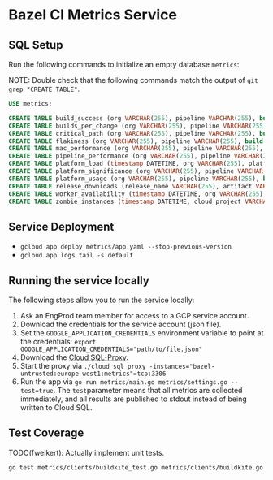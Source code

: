 # Bazel CI Metrics Service

## SQL Setup

Run the following commands to initialize an empty database `metrics`:

NOTE: Double check that the following commands match the output of `git grep "CREATE TABLE"`.

```sql
USE metrics;

CREATE TABLE build_success (org VARCHAR(255), pipeline VARCHAR(255), build INT, linux VARCHAR(255), macos VARCHAR(255), windows VARCHAR(255), rbe VARCHAR(255), PRIMARY KEY(org, pipeline, build));
CREATE TABLE builds_per_change (org VARCHAR(255), pipeline VARCHAR(255), changelist INT, builds INT, PRIMARY KEY(org, pipeline, changelist));
CREATE TABLE critical_path (org VARCHAR(255), pipeline VARCHAR(255), build INT, wait_time_seconds FLOAT, run_time_seconds FLOAT, longest_task_name VARCHAR(255), longest_task_time_seconds FLOAT, result VARCHAR(255), PRIMARY KEY(org, pipeline, build));
CREATE TABLE flakiness (org VARCHAR(255), pipeline VARCHAR(255), build INT, target VARCHAR(255), passed_count INT, failed_count INT, PRIMARY KEY(org, pipeline, build, target));
CREATE TABLE mac_performance (org VARCHAR(255), pipeline VARCHAR(255), build INT, wait_time_seconds FLOAT, run_time_seconds FLOAT, skipped BOOL, PRIMARY KEY(org, pipeline, build));
CREATE TABLE pipeline_performance (org VARCHAR(255), pipeline VARCHAR(255), build INT, job VARCHAR(255), creation_time DATETIME, wait_time_seconds FLOAT, run_time_seconds FLOAT, skipped_tasks VARCHAR(255), PRIMARY KEY(org, pipeline, build, job));
CREATE TABLE platform_load (timestamp DATETIME, org VARCHAR(255), platform VARCHAR(255), waiting_jobs INT, running_jobs INT, PRIMARY KEY(org, timestamp, platform));
CREATE TABLE platform_significance (org VARCHAR(255), pipeline VARCHAR(255), total_builds INT, passing_builds INT, canceled_builds INT, setup_failed INT, linux_failures INT, macos_failures INT, windows_failures INT, rbe_failures INT, multi_platform_failures INT, PRIMARY KEY(org, pipeline));
CREATE TABLE platform_usage (org VARCHAR(255), pipeline VARCHAR(255), build INT, platform VARCHAR(255), usage_seconds FLOAT, PRIMARY KEY(org, pipeline, build, platform));
CREATE TABLE release_downloads (release_name VARCHAR(255), artifact VARCHAR(255), downloads INT, PRIMARY KEY(release_name, artifact));
CREATE TABLE worker_availability (timestamp DATETIME, org VARCHAR(255), platform VARCHAR(255), idle_count INT, busy_count INT, PRIMARY KEY(timestamp, org, platform));
CREATE TABLE zombie_instances (timestamp DATETIME, cloud_project VARCHAR(255), zone VARCHAR(255), instance VARCHAR(255), status VARCHAR(255), seconds_online FLOAT, PRIMARY KEY(timestamp, cloud_project, zone, instance));
```

## Service Deployment

- `gcloud app deploy metrics/app.yaml --stop-previous-version`
- `gcloud app logs tail -s default`

## Running the service locally

The following steps allow you to run the service locally:

1. Ask an EngProd team member for access to a GCP service account.
2. Download the credentials for the service account (json file).
3. Set the `GOOGLE_APPLICATION_CREDENTIALS` environment variable to point at the credentials: `export GOOGLE_APPLICATION_CREDENTIALS="path/to/file.json"`
4. Download the [Cloud SQL-Proxy](https://cloud.google.com/sql/docs/mysql/sql-proxy).
5. Start the proxy via `./cloud_sql_proxy -instances="bazel-untrusted:europe-west1:metrics"=tcp:3306`
6. Run the app via `go run metrics/main.go metrics/settings.go --test=true`. The `test`parameter means that all metrics are collected immediately, and all results are published to stdout instead of being written to Cloud SQL.

## Test Coverage

TODO(fweikert): Actually implement unit tests.

```bash
go test metrics/clients/buildkite_test.go metrics/clients/buildkite.go metrics/clients/buildkite_api.go
```
